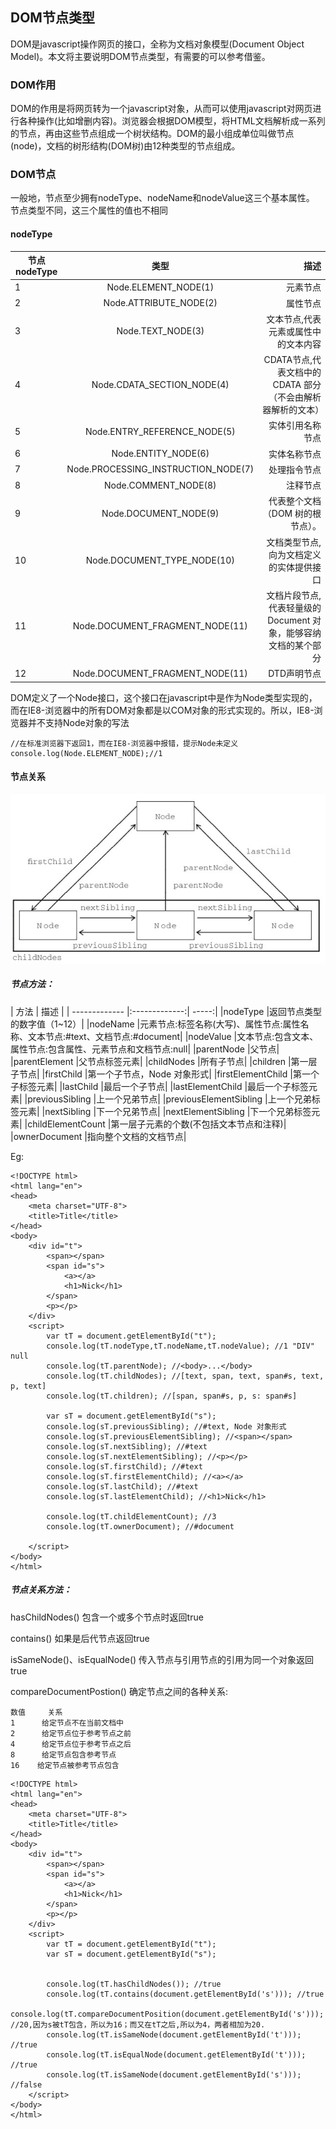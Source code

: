 ## DOM节点类型

DOM是javascript操作网页的接口，全称为文档对象模型(Document Object Model)。本文将主要说明DOM节点类型，有需要的可以参考借鉴。

### DOM作用
DOM的作用是将网页转为一个javascript对象，从而可以使用javascript对网页进行各种操作(比如增删内容)。浏览器会根据DOM模型，将HTML文档解析成一系列的节点，再由这些节点组成一个树状结构。DOM的最小组成单位叫做节点(node)，文档的树形结构(DOM树)由12种类型的节点组成。


### DOM节点

一般地，节点至少拥有nodeType、nodeName和nodeValue这三个基本属性。
节点类型不同，这三个属性的值也不相同

#### nodeType

| 节点nodeType| 类型 | 描述   |
| ------------- |:-------------:| -----:|
| 1	| Node.ELEMENT_NODE(1)| 元素节点| 
| 2	|   Node.ATTRIBUTE_NODE(2)| 属性节点| 
| 3	| Node.TEXT_NODE(3)| 文本节点,代表元素或属性中的文本内容| 
| 4	| Node.CDATA_SECTION_NODE(4)| CDATA节点,代表文档中的 CDATA 部分（不会由解析器解析的文本）| 
| 5	|  Node.ENTRY_REFERENCE_NODE(5)|  实体引用名称节点   | 
| 6	| Node.ENTITY_NODE(6)| 实体名称节点  | 
| 7	|  Node.PROCESSING_INSTRUCTION_NODE(7)| 处理指令节点| 
| 8	|  Node.COMMENT_NODE(8)| 注释节点 | 
| 9	|  Node.DOCUMENT_NODE(9)| 代表整个文档（DOM 树的根节点）。| 
| 10	| Node.DOCUMENT_TYPE_NODE(10)| 文档类型节点,向为文档定义的实体提供接口| 
| 11	|  Node.DOCUMENT_FRAGMENT_NODE(11) | 文档片段节点,代表轻量级的 Document 对象，能够容纳文档的某个部分| 
| 12	| Node.DOCUMENT_FRAGMENT_NODE(11)| DTD声明节点  | 

DOM定义了一个Node接口，这个接口在javascript中是作为Node类型实现的，而在IE8-浏览器中的所有DOM对象都是以COM对象的形式实现的。所以，IE8-浏览器并不支持Node对象的写法

```
//在标准浏览器下返回1，而在IE8-浏览器中报错，提示Node未定义
console.log(Node.ELEMENT_NODE);//1
```
#### 节点关系

![](/image/3-1-1.jpg)

##### 节点方法：

| 方法 | 描述   |
| ------------- |:-------------:| -----:|
|nodeType	|返回节点类型的数字值（1~12）|
|nodeName	|元素节点:标签名称(大写)、属性节点:属性名称、文本节点:#text、文档节点:#document|
|nodeValue	|文本节点:包含文本、属性节点:包含属性、元素节点和文档节点:null|
|parentNode	|父节点|
|parentElement	|父节点标签元素|
|childNodes	|所有子节点|
|children	|第一层子节点|
|firstChild	|第一个子节点，Node 对象形式|
|firstElementChild	|第一个子标签元素|
|lastChild	|最后一个子节点|
|lastElementChild	|最后一个子标签元素|
|previousSibling	|上一个兄弟节点|
|previousElementSibling	 |上一个兄弟标签元素|
|nextSibling	|下一个兄弟节点|
|nextElementSibling	|下一个兄弟标签元素|
|childElementCount	|第一层子元素的个数(不包括文本节点和注释)|
|ownerDocument	|指向整个文档的文档节点|

Eg:
```
<!DOCTYPE html>
<html lang="en">
<head>
    <meta charset="UTF-8">
    <title>Title</title>
</head>
<body>
    <div id="t">
        <span></span>
        <span id="s">
            <a></a>
            <h1>Nick</h1>
        </span>
        <p></p>
    </div>
    <script>
        var tT = document.getElementById("t");
        console.log(tT.nodeType,tT.nodeName,tT.nodeValue); //1 "DIV" null
        console.log(tT.parentNode); //<body>...</body>
        console.log(tT.childNodes); //[text, span, text, span#s, text, p, text]
        console.log(tT.children); //[span, span#s, p, s: span#s]

        var sT = document.getElementById("s");
        console.log(sT.previousSibling); //#text, Node 对象形式
        console.log(sT.previousElementSibling); //<span></span>
        console.log(sT.nextSibling); //#text
        console.log(sT.nextElementSibling); //<p></p>
        console.log(sT.firstChild); //#text
        console.log(sT.firstElementChild); //<a></a>
        console.log(sT.lastChild); //#text
        console.log(sT.lastElementChild); //<h1>Nick</h1>

        console.log(tT.childElementCount); //3
        console.log(tT.ownerDocument); //#document

    </script>
</body>
</html>
```

##### 节点关系方法：

hasChildNodes()  包含一个或多个节点时返回true

contains()  如果是后代节点返回true

isSameNode()、isEqualNode()  传入节点与引用节点的引用为同一个对象返回true

compareDocumentPostion()  确定节点之间的各种关系:

```
数值     关系 
1      给定节点不在当前文档中
2      给定节点位于参考节点之前
4      给定节点位于参考节点之后
8      给定节点包含参考节点
16    给定节点被参考节点包含
```

```
<!DOCTYPE html>
<html lang="en">
<head>
    <meta charset="UTF-8">
    <title>Title</title>
</head>
<body>
    <div id="t">
        <span></span>
        <span id="s">
            <a></a>
            <h1>Nick</h1>
        </span>
        <p></p>
    </div>
    <script>
        var tT = document.getElementById("t");
        var sT = document.getElementById("s");


        console.log(tT.hasChildNodes()); //true
        console.log(tT.contains(document.getElementById('s'))); //true
        console.log(tT.compareDocumentPosition(document.getElementById('s'))); //20,因为s被tT包含，所以为16；而又在tT之后,所以为4，两者相加为20.
        console.log(tT.isSameNode(document.getElementById('t'))); //true
        console.log(tT.isEqualNode(document.getElementById('t'))); //true
        console.log(tT.isSameNode(document.getElementById('s'))); //false
    </script>
</body>
</html>
```
